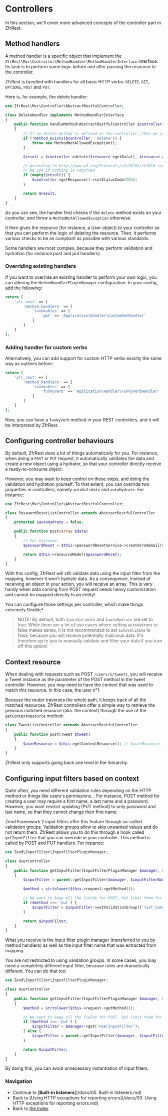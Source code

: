 # Controllers

In this section, we'll cover more advanced concepts of the controller part in ZfrRest.

## Method handlers

A method handler is a specific object that implement the `ZfrRest\Mvc\Controller\MethodHandler\MethodHandlerInterface`
interface. Its task is to perform some logic before and after passing the resource to the controller.

ZfrRest is bundled with handlers for all basic HTTP verbs: `DELETE`, `GET`, `OPTIONS`, `POST` and `PUT`.

Here is, for example, the delete handler:

```php
use ZfrRest\Mvc\Controller\AbstractRestfulController;

class DeleteHandler implements MethodHandlerInterface
{
    public function handleMethod(AbstractRestfulController $controller, ResourceInterface $resource)
    {
        // If no delete method is defined on the controller, then we cannot do anything
        if (!method_exists($controller, 'delete')) {
            throw new MethodNotAllowedException();
        }

        $result = $controller->delete($resource->getData(), $resource->getMetadata());

        // According to http://www.w3.org/Protocols/rfc2616/rfc2616-sec9.html#sec9.7, status code should
        // be 204 if nothing is returned
        if (empty($result)) {
            $controller->getResponse()->setStatusCode(204);
        }

        return $result;
    }
}
```

As you can see, the handler first checks if the `delete` method exists on your controller, and throw a
`MethodNotAllowedException` otherwise.

It then gives the resource (for instance, a User object) to your controller so that you can perform the logic of
deleting the resource. Then, it performs various checks to be as compliant as possible with various standards.

Some handlers are most complex, because they perform validation and hydration (for instance post and put handlers).

### Overriding existing handlers

If you want to override an existing handler to perform your own logic, you can altering the
`MethodHandlerPluginManager` configuration. In your config, add the following:

```php
return [
    'zfr_rest' => [
        'method_handlers' => [
            'invokables' => [
                'get' => 'Application\Handler\CustomGetHandler'
            ]
        ]
    ]
];
```

### Adding handler for custom verbs

Alternatively, you can add support for custom HTTP verbs exactly the same way as outlines before:

```php
return [
    'zfr_rest' => [
        'method_handlers' => [
            'invokables' => [
                'funkyVerb' => 'Application\Handler\FunkyVerbHandler'
            ]
        ]
    ]
];
```

Now, you can have a `funkyVerb` method in your REST controllers, and it will be interpreted by ZfrRest.

## Configuring controller behaviours

By default, ZfrRest does a lot of things automatically for you. For instance, when doing a `POST` or `PUT` request,
it automatically validates the data and create a new object using a hydrator, so that your controller directly
receive a ready-to-consume object.

However, you may want to keep control on those steps, and doing the validation and hydration yourself. To that extent,
you can override two properties in controllers, namely `autoValidate` and `autoHydrate`. For instance:

```php
use ZfrRest\Mvc\Controller\AbstractRestfulController;

class PasswordResetListController extends AbstractRestfulController
{
    protected $autoHydrate = false;

    public function post(array $data)
    {
        // For instance
        $passwordReset = $this->passwordResetService->createFromEmail($data['email']);

        return $this->resourceModel($passwordReset);
    }
}
```

With this config, ZfrRest will still validate data using the input filter from the mapping, however it won't
hydrate data. As a consequence, instead of receiving an object in your action, you will receive an array. This
is very handy when data coming from POST request needs heavy customization and cannot be mapped directly to an
entity!

You can configure those settings per controller, which make things extremely flexible!

> NOTE: By default, both `$autoValidate` and `$autoHydrate` are set to true. While there are a lot of use cases
where setting `autoHydrate` to false makes sense, it is not recommended to set `autoValidate` to false, because
you will receive potentially malicious data. It's therefore up to you to manually validate and filter your data
if you turn off this option!

## Context resource

When dealing with requests such as POST `/users/1/tweets`, you will receive a Tweet instance as the parameter
of the POST method in the tweet controller. However, you may need to have the context that was used to match
this resource. In this case, the user n°1.

Because the router traverses the whole path, it keeps track of all the matched resources. ZfrRest controllers offer
a simple way to retrieve the previous matched resource (aka. the context) through the use of the `getContextResource`
method:

```php
class TweetListController extends AbstractRestfulController
{
    public function post(Tweet $tweet)
    {
        $userResource = $this->getContextResource(); // $userResource is a ResourceInterface object
    }
}
```

ZfrRest only supports going back one level in the hierarchy.

## Configuring input filters based on context

Quite often, you need different validation rules depending on the HTTP method or things like users's permissions... For
instance, POST method for creating a user may require a first name, a last name and a password. However, you want
restrict updating (PUT method) to only password and last name, so that they cannot change their first name.

Zend Framework 2 input filters offer this feature through so-called validation groups. Validation groups allow to
skip unwanted values and do not return them. ZfrRest allows you to do this through a hook called `getInputFilter`
that you can override in your controller. This method is called by POST and PUT handlers. For instance:

```php
use Zend\InputFilter\InputFilterPluginManager;

class UserController
{
    public function getInputFilter(InputFilterPluginManager $manager, $inputFilterName)
    {
        $inputFilter = parent::getInputFilter($manager, $inputFilterName);

        $method = strtolower($this->request->getMethod());

        // We want to keep all the fields for POST, but limit them for PUT
        if ($method === 'put') {
            $inputFilter = $inputFilter->setValidationGroup(['last_name', 'password']);
        }

        return $inputFilter;
    }
}
```

What you receive is the input filter plugin manager (transferred to you by method handlers) as well as the
input filter name that was extracted from mapping.

You are not restricted to using validation groups. In some cases, you may need a completely different input filter,
because rules are dramatically different. You can do that too:

```php
use Zend\InputFilter\InputFilterPluginManager;

class UserController
{
    public function getInputFilter(InputFilterPluginManager $manager, $inputFilterName)
    {
        $method = strtolower($this->request->getMethod());

        // We want to keep all the fields for POST, but limit them for PUT
        if ($method === 'put') {
            $inputFilter = $manager->get('UserInputFilter');
        } else {
            $inputFilter = parent::getInputFilter($manager, $inputFilterName);
        }

        return $inputFilter;
    }
}
```

By doing this, you can avoid unnecessary instantiation of input filters.

### Navigation

* Continue to [**Built-in listeners**](/docs/05. Built-in listeners.md)
* Back to [Using HTTP exceptions for reporting errors](/docs/03. Using HTTP exceptions for reporting errors.md)
* Back to [the Index](/docs/README.md)
